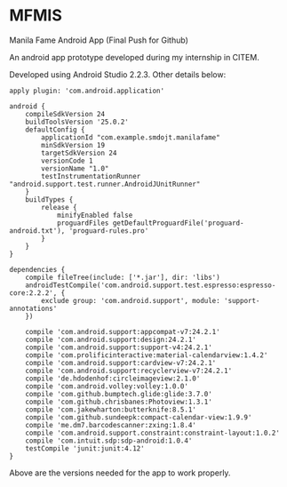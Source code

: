 # MFMIS

Manila Fame Android App (Final Push for Github)

An android app prototype developed during my internship in CITEM.

Developed using Android Studio 2.2.3. Other details below:

    apply plugin: 'com.android.application'

    android {
        compileSdkVersion 24
        buildToolsVersion '25.0.2'
        defaultConfig {
            applicationId "com.example.smdojt.manilafame"
            minSdkVersion 19
            targetSdkVersion 24
            versionCode 1
            versionName "1.0"
            testInstrumentationRunner "android.support.test.runner.AndroidJUnitRunner"
        }
        buildTypes {
            release {
                minifyEnabled false
                proguardFiles getDefaultProguardFile('proguard-android.txt'), 'proguard-rules.pro'
            }
        }
    }

    dependencies {
        compile fileTree(include: ['*.jar'], dir: 'libs')
        androidTestCompile('com.android.support.test.espresso:espresso-core:2.2.2', {
            exclude group: 'com.android.support', module: 'support-annotations'
        })

        compile 'com.android.support:appcompat-v7:24.2.1'
        compile 'com.android.support:design:24.2.1'
        compile 'com.android.support:support-v4:24.2.1'
        compile 'com.prolificinteractive:material-calendarview:1.4.2'
        compile 'com.android.support:cardview-v7:24.2.1'
        compile 'com.android.support:recyclerview-v7:24.2.1'
        compile 'de.hdodenhof:circleimageview:2.1.0'
        compile 'com.android.volley:volley:1.0.0'
        compile 'com.github.bumptech.glide:glide:3.7.0'
        compile 'com.github.chrisbanes:Photoview:1.3.1'
        compile 'com.jakewharton:butterknife:8.5.1'
        compile 'com.github.sundeepk:compact-calendar-view:1.9.9'
        compile 'me.dm7.barcodescanner:zxing:1.8.4'
        compile 'com.android.support.constraint:constraint-layout:1.0.2'
        compile 'com.intuit.sdp:sdp-android:1.0.4'
        testCompile 'junit:junit:4.12'
    }

Above are the versions needed for the app to work properly.

